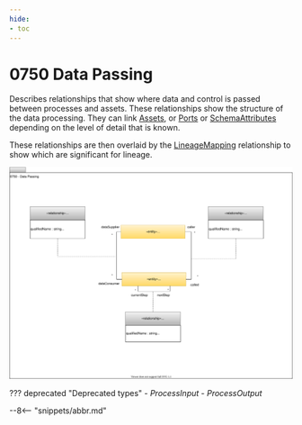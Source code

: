```yaml
---
hide:
- toc
---
```


<!-- SPDX-License-Identifier: CC-BY-4.0 -->
<!-- Copyright Contributors to the ODPi Egeria project. -->

# 0750 Data Passing

Describes relationships that show where data and control is passed between processes and assets.  These relationships show the structure of the data processing.  They can link [Assets](/egeria-docs/types/0/0010-Base-Model), or [Ports](/egeria-docs/types/2/0217-Ports) or [SchemaAttributes](/egeria-docs/types/5/0505-Schema-Attributes)
depending on the level of detail that is known.

These relationships are then overlaid by the [LineageMapping](/egeria-docs/types/7/0770-Lineage-Mapping) relationship to show which are significant for lineage.


![UML](0750-Data-Passing.svg)


??? deprecated "Deprecated types"
    - *ProcessInput*
    - *ProcessOutput*

--8<-- "snippets/abbr.md"